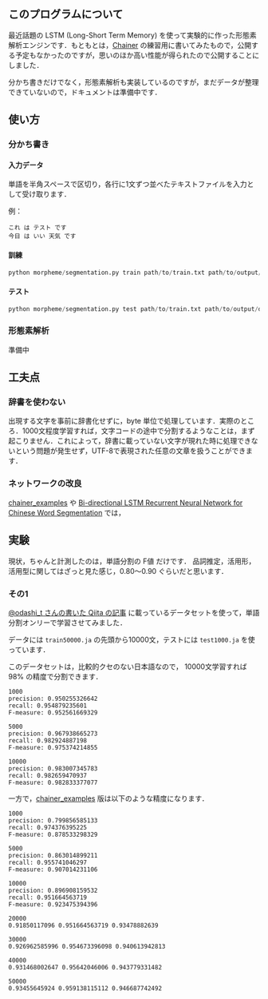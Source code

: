 ## このプログラムについて

最近話題の LSTM (Long-Short Term Memory) を使って実験的に作った形態素解析エンジンです．もともとは，[Chainer](http://chainer.org/) の練習用に書いてみたもので，公開する予定もなかったのですが，思いのほか高い性能が得られたので公開することにしました．

分かち書きだけでなく，形態素解析も実装しているのですが，まだデータが整理できていないので，ドキュメントは準備中です．

## 使い方

### 分かち書き
#### 入力データ
単語を半角スペースで区切り，各行に1文ずつ並べたテキストファイルを入力として受け取ります．

例：
```
これ は テスト です
今日 は いい 天気 です
```

#### 訓練
```python
python morpheme/segmentation.py train path/to/train.txt path/to/output/directory
```

#### テスト
```python
python morpheme/segmentation.py test path/to/train.txt path/to/output/directory epoch
```

### 形態素解析
準備中

## 工夫点

### 辞書を使わない

出現する文字を事前に辞書化せずに，byte 単位で処理しています．実際のところ．1000文程度学習すれば，文字コードの途中で分割するようなことは，まず起こりません．これによって，辞書に載っていない文字が現れた時に処理できないという問題が発生せず，UTF-8で表現された任意の文章を扱うことができます．

### ネットワークの改良

[chainer_examples](https://github.com/odashi/chainer_examples) や [Bi-directional LSTM Recurrent Neural Network for Chinese Word Segmentation](http://arxiv.org/abs/1602.04874) では，

## 実験

現状，ちゃんと計測したのは，単語分割の F値 だけです．
品詞推定，活用形，活用型に関してはざっと見た感じ，0.80〜0.90 ぐらいだと思います．

### その1
[@odashi_t さんの書いた Qiita の記事](http://qiita.com/odashi_t/items/a1be7c4964fbea6a116e) 
に載っているデータセットを使って，単語分割オンリーで学習させてみました．

データには `train50000.ja` の先頭から10000文，テストには `test1000.ja` を使っています．

このデータセットは，比較的クセのない日本語なので，
10000文学習すれば 98% の精度で分割できます．

```text
1000
precision: 0.950255326642
recall: 0.954879235601
F-measure: 0.952561669329

5000
precision: 0.967938665273
recall: 0.982924887198
F-measure: 0.975374214855

10000
precision: 0.983007345783
recall: 0.982659470937
F-measure: 0.982833377077
```

一方で，[chainer_examples](https://github.com/odashi/chainer_examples) 版は以下のような精度になります．

```text
1000
precision: 0.799856585133
recall: 0.974376395225
F-measure: 0.878533298329

5000
precision: 0.863014899211
recall: 0.955741046297
F-measure: 0.907014231106

10000
precision: 0.896908159532
recall: 0.951664563719
F-measure: 0.923475394396

20000
0.91850117096 0.951664563719 0.93478882639

30000
0.926962585996 0.954673396098 0.940613942813

40000
0.931468002647 0.95642046006 0.943779331482

50000
0.93455645924 0.959138115112 0.946687742492
```
